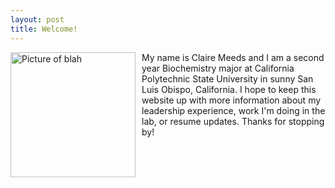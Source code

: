 ```yaml
---
layout: post
title: Welcome!
---
```

<img src="{{site.baseurl}}/images/CMEEDS.JPG" alt="Picture of blah" width="200" style="float: left; margin-top: 0px; margin-right: 10px" />
 My name is Claire Meeds and I am a second year Biochemistry major at California Polytechnic State University in sunny San Luis Obispo, California. I hope to keep this website up with more information about my leadership experience, work I'm doing in the lab, or resume updates. Thanks for stopping by!
